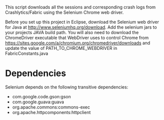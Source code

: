 This script downloads all the sessions and corresponding crash logs from Crashlytics/Fabric using the Selenium Chrome web driver. 

Before you set up this project in Eclipse, download the Selenium web driver for Java at http://www.seleniumhq.org/download. Add the selenium jars to your projects JAVA build path. You will also need to download the ChromeDriver executable that WebDriver uses to control Chrome from https://sites.google.com/a/chromium.org/chromedriver/downloads and update the value of PATH_TO_CHROME_WEBDRIVER in FabricConstants.java 

# Dependencies

Selenium depends on the following transitive dependencies:

- com.google.code.gson:gson
- com.google.guava:guava
- org.apache.commons:commons-exec
- org.apache.httpcomponents:httpclient

